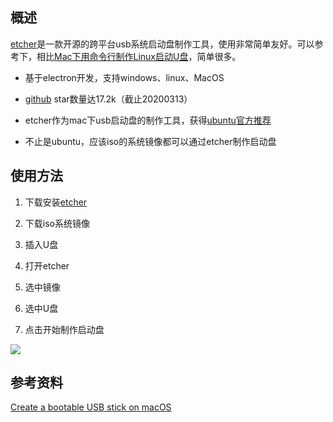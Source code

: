 [//title]:(跨平台usb系统启动盘制作工具etcher介绍)
[//englishTitle]:(mac-create-bootable-linux-usb-by-etcher)
[//category]:(mac,tools,utility)
[//tags]:(U盘,usb,linux,mac,启动盘)
[//createTime]:(20200313)
[//updateTime]:(20200313)
## 概述
[etcher](https://www.balena.io/etcher/)是一款开源的跨平台usb系统启动盘制作工具，使用非常简单友好。可以参考下，相比[Mac下用命令行制作Linux启动U盘](https://liushiming.cn/2020/03/12/mac-create-bootable-linux-usb/)，简单很多。  

- 基于electron开发，支持windows、linux、MacOS   

- [github](https://github.com/balena-io/etcher) star数量达17.2k（截止20200313）

- etcher作为mac下usb启动盘的制作工具，获得[ubuntu官方推荐](https://ubuntu.com/tutorials/tutorial-create-a-usb-stick-on-macos#4-install-and-run-etcher)

- 不止是ubuntu，应该iso的系统镜像都可以通过etcher制作启动盘    

## 使用方法
1. 下载安装[etcher](https://www.balena.io/etcher/)  
     
2. 下载iso系统镜像
   
3. 插入U盘
   
4. 打开etcher  
   
5. 选中镜像
   
6. 选中U盘
   
7. 点击开始制作启动盘

![](https://cdn.liushiming.cn/img/20200313101005.png)

## 参考资料
[Create a bootable USB stick on macOS](https://ubuntu.com/tutorials/tutorial-create-a-usb-stick-on-macos)
